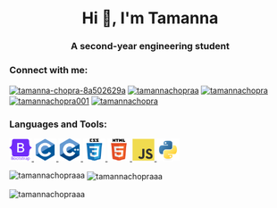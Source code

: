 <h1 align="center">Hi 👋, I'm Tamanna</h1>
<h3 align="center">A second-year engineering student</h3>

<h3 align="left">Connect with me:</h3>
<p align="left">
<a href="https://linkedin.com/in/tamanna-chopra-8a502629a" target="blank"><img align="center" src="https://raw.githubusercontent.com/rahuldkjain/github-profile-readme-generator/master/src/images/icons/Social/linked-in-alt.svg" alt="tamanna-chopra-8a502629a" height="30" width="40" /></a>
<a href="https://instagram.com/tamannachopraa" target="blank"><img align="center" src="https://raw.githubusercontent.com/rahuldkjain/github-profile-readme-generator/master/src/images/icons/Social/instagram.svg" alt="tamannachopraa" height="30" width="40" /></a>
<a href="https://www.codechef.com/users/tamannachopra" target="blank"><img align="center" src="https://cdn.jsdelivr.net/npm/simple-icons@3.1.0/icons/codechef.svg" alt="tamannachopra" height="30" width="40" /></a>
<a href="https://www.hackerrank.com/tamannachopra001" target="blank"><img align="center" src="https://raw.githubusercontent.com/rahuldkjain/github-profile-readme-generator/master/src/images/icons/Social/hackerrank.svg" alt="tamannachopra001" height="30" width="40" /></a>
<a href="https://www.leetcode.com/tamannachopra" target="blank"><img align="center" src="https://raw.githubusercontent.com/rahuldkjain/github-profile-readme-generator/master/src/images/icons/Social/leet-code.svg" alt="tamannachopra" height="30" width="40" /></a>
</p>

<h3 align="left">Languages and Tools:</h3>
<p align="left"> <a href="https://getbootstrap.com" target="_blank" rel="noreferrer"> <img src="https://raw.githubusercontent.com/devicons/devicon/master/icons/bootstrap/bootstrap-plain-wordmark.svg" alt="bootstrap" width="40" height="40"/> </a> <a href="https://www.cprogramming.com/" target="_blank" rel="noreferrer"> <img src="https://raw.githubusercontent.com/devicons/devicon/master/icons/c/c-original.svg" alt="c" width="40" height="40"/> </a> <a href="https://www.w3schools.com/cpp/" target="_blank" rel="noreferrer"> <img src="https://raw.githubusercontent.com/devicons/devicon/master/icons/cplusplus/cplusplus-original.svg" alt="cplusplus" width="40" height="40"/> </a> <a href="https://www.w3schools.com/css/" target="_blank" rel="noreferrer"> <img src="https://raw.githubusercontent.com/devicons/devicon/master/icons/css3/css3-original-wordmark.svg" alt="css3" width="40" height="40"/> </a> <a href="https://www.w3.org/html/" target="_blank" rel="noreferrer"> <img src="https://raw.githubusercontent.com/devicons/devicon/master/icons/html5/html5-original-wordmark.svg" alt="html5" width="40" height="40"/> </a> <a href="https://developer.mozilla.org/en-US/docs/Web/JavaScript" target="_blank" rel="noreferrer"> <img src="https://raw.githubusercontent.com/devicons/devicon/master/icons/javascript/javascript-original.svg" alt="javascript" width="40" height="40"/> </a> <a href="https://www.python.org" target="_blank" rel="noreferrer"> <img src="https://raw.githubusercontent.com/devicons/devicon/master/icons/python/python-original.svg" alt="python" width="40" height="40"/> </a> </p>

<p><img align="left" src="https://github-readme-stats.vercel.app/api/top-langs?username=tamannachopraaa&show_icons=true&locale=en&layout=compact" alt="tamannachopraaa" /></p>

<p>&nbsp;<img align="center" src="https://github-readme-stats.vercel.app/api?username=tamannachopraaa&show_icons=true&locale=en" alt="tamannachopraaa" /></p>

<p><img align="center" src="https://github-readme-streak-stats.herokuapp.com/?user=tamannachopraaa&" alt="tamannachopraaa" /></p>
